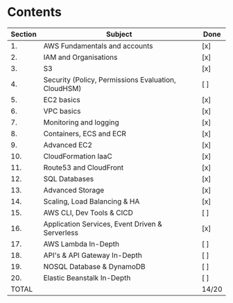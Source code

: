 # Contents

|Section | Subject                                        | Done  |
| -------- | -------                                        |-------|
| 1.| AWS Fundamentals and accounts                         |  [x]  |
| 2.| IAM and Organisations                                 |  [x]  |
| 3.| S3                                                    |  [x]  |
| 4.| Security (Policy, Permissions Evaluation, CloudHSM)   |  [ ]  |
| 5.| EC2 basics                                            |  [x]  |
| 6.| VPC basics                                            |  [x]  |
| 7.| Monitoring and logging                                |  [x]  |
| 8.| Containers, ECS and ECR                               |  [x]  |
| 9.| Advanced EC2                                          |  [x]  |
| 10.| CloudFormation IaaC                                  |  [x]  |
| 11.| Route53 and CloudFront                               |  [x]  |
| 12.| SQL Databases                                        |  [x]  |
| 13.| Advanced Storage                                     |  [x]  |
| 14.| Scaling, Load Balancing & HA                         |  [x]  |
| 15.| AWS CLI, Dev Tools & CICD                            |  [ ]  |
| 16.| Application Services, Event Driven & Serverless      |  [x]  |
| 17.| AWS Lambda In-Depth                                  |  [ ]  |
| 18.| API's & API Gateway In-Depth                         |  [ ]  |
| 19.| NOSQL Database & DynamoDB                            |  [ ]  |
| 20.| Elastic Beanstalk In-Depth                           |  [ ]  |
|TOTAL|                                                     | 14/20 |
